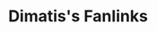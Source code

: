 ---
layout: fanlink_list
title: Dimatis's Fanlinks
description: Dimatis fanlinks for stream or download music.
link: fanlinks
image: http://dimatis.yizack.com/images/dimatis-logo-2.png
image_secure: https://dimatis.yizack.com/images/dimatis-logo-2.png
background: https://dimatis.yizack.com/images/cover.jpg
dark: false
---
